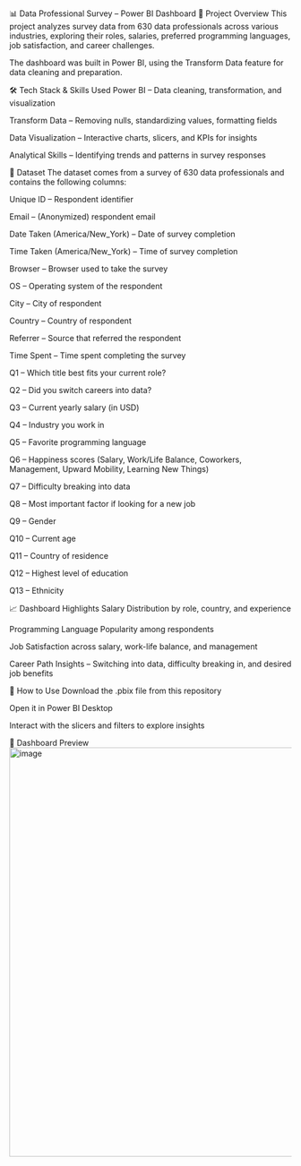 📊 Data Professional Survey – Power BI Dashboard
📌 Project Overview
This project analyzes survey data from 630 data professionals across various industries, exploring their roles, salaries, preferred programming languages, job satisfaction, and career challenges.

The dashboard was built in Power BI, using the Transform Data feature for data cleaning and preparation.

🛠️ Tech Stack & Skills Used
Power BI – Data cleaning, transformation, and visualization

Transform Data – Removing nulls, standardizing values, formatting fields

Data Visualization – Interactive charts, slicers, and KPIs for insights

Analytical Skills – Identifying trends and patterns in survey responses

📂 Dataset
The dataset comes from a survey of 630 data professionals and contains the following columns:

Unique ID – Respondent identifier

Email – (Anonymized) respondent email

Date Taken (America/New_York) – Date of survey completion

Time Taken (America/New_York) – Time of survey completion

Browser – Browser used to take the survey

OS – Operating system of the respondent

City – City of respondent

Country – Country of respondent

Referrer – Source that referred the respondent

Time Spent – Time spent completing the survey

Q1 – Which title best fits your current role?

Q2 – Did you switch careers into data?

Q3 – Current yearly salary (in USD)

Q4 – Industry you work in

Q5 – Favorite programming language

Q6 – Happiness scores (Salary, Work/Life Balance, Coworkers, Management, Upward Mobility, Learning New Things)

Q7 – Difficulty breaking into data

Q8 – Most important factor if looking for a new job

Q9 – Gender

Q10 – Current age

Q11 – Country of residence

Q12 – Highest level of education

Q13 – Ethnicity

📈 Dashboard Highlights
Salary Distribution by role, country, and experience

Programming Language Popularity among respondents

Job Satisfaction across salary, work-life balance, and management

Career Path Insights – Switching into data, difficulty breaking in, and desired job benefits

🚀 How to Use
Download the .pbix file from this repository

Open it in Power BI Desktop

Interact with the slicers and filters to explore insights

📸 Dashboard Preview
<img width="1324" height="731" alt="image" src="https://github.com/user-attachments/assets/9086e215-3c04-414e-84b3-49a355be9d49" />


